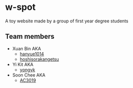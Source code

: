 # w-spot
A toy website made by a group of first year degree students

## Team members
- Xuan Bin AKA
  - [hanyue1014](https://github.com/hanyue1014)
  - [hoshisorakangetsu](https://github.com/hoshisorakangetsu)
- Yi Kit AKA
  - [yongyk](https://github.com/yongyk)
- Soon Chee AKA
  - [AC3019](https://github.com/AC3019)
